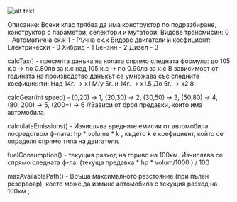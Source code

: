 ![alt text][logo]

[logo]: https://github.com/NickyMateev/IS-Object-Oriented-Programming-2017/blob/master/HomeWork1/images/hw1.png "Task"



Описание:
Всеки клас трябва да има конструктор по подразбиране, конструктор с параметри, селектори и мутатори;
Видове трансмисии: 
	0 - Автоматична ск.к
	1 - Ръчна ск.к
Видове двигатели и коефициент:
	Електрически - 0
	Хибрид - 1
	Бензин - 2
	Дизел - 3
	
calcTax() - пресмята данъка на колата спрямо следната формула: 
	до 105 к.с -> по 0.80лв за к.с
	над 105 к.с -> по 0.90лв за к.с
В зависимост от годината на производство данъкът се умножава със следните коефициенти:
	Над 14г. -> х1
	М/у 5г. и 14г. -> х1.5
	До 5г.	-> х2.8

calcGear(int speed) -  (0,20) -> 1, (20,30) -> 2, (30,50) -> 3, (50,80) -> 4, (80, 200) -> 5, (200+) -> 6 	//Зависи от броя предавки, които има автомобила.

calculateEmissions() - Изчислява вредните емисии от автомобила посредством ф-лата: hp * volume * k , където k е коефициент, който се опраделя спрямо типа на двигателя. 

fuelConsumption() - текущия разход на гориво на 100км. Изчислява се спрямо следната ф-ла: 
	(текуща предавка * hp * volum/1000 ) / 100

maxAvailablePath() - Връща максималното разстояние (при пълен резервоар), което може да измине автомобила с текущия разход на 100км ;